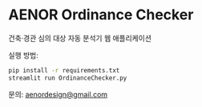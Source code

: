 # AENOR Ordinance Checker

건축·경관 심의 대상 자동 분석기 웹 애플리케이션

실행 방법:
```bash
pip install -r requirements.txt
streamlit run OrdinanceChecker.py
```

문의: aenordesign@gmail.com